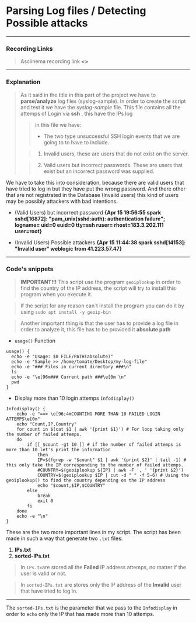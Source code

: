 # Parsing Log files / Detecting Possible attacks
---
### Recording Links 
> Asciinema recording link **<>**
---
### Explanation

> As it said in the title in this part of the project we have to **parse/analyze** log files (syslog-sample).
> In order to create the script and test it we have the *syslog-sample* file.
> This file contains all the attemps of Login via **ssh** , this have the IPs log
>
>> in this file we have:
>> - The two type unsuccessful SSH login events that we are going to to have to include.
>
>>    1. Invalid users, these are users that do not exist on the server.
>
>>    2. Valid users but incorrect passwords. These are users that exist but an incorrect password was supplied.
>

We have to take this into consideration, because there are valid users that have tried to log in but they have put the wrong password. And there other that are not registrated in the Database (Invalid users) this kind of users may be possibly attackers with bad intentions.
* (Valid Users) but incorrect password **{Apr 15 19:56:55 spark sshd[16872]: "pam_unix(sshd:auth): authentication failure"; logname= uid=0 euid=0 tty=ssh ruser= rhost=183.3.202.111 user=root}**

* (Invalid Users) Possible attackers **{Apr 15 11:44:38 spark sshd[14153]: "Invalid user" weblogic from 41.223.57.47}**
---
### Code's snippets

> **IMPORTANT!!!** This script use the program `geoiplookup` in order to find the country of the IP address, the script will try to install this program when you execute it.

> If the script for any reason can´t install the program you can do it by using `sudo apt install -y geoip-bin`

> Another important thing is that the user has to provide a log file in order to analyze it, this file has to be provided it **absolute path**

* `usage()` Function
~~~
usage() {
  echo -e "Usage: $0 FILE/PATH(absolute)"
  echo -e "Sample >> /home/tomate/Desktop/my-log-file"
  echo -e "### Files in current directory ###\n"
  ls
  echo -e "\e[96m### Current path ###\e[0m \n"
  pwd
}
~~~

* Display more than 10 login attemps `Infodisplay()`
~~~
Infodisplay() {
    echo -e "==> \e[96;4mCOUNTING MORE THAN 10 FAILED LOGIN ATTEMPS\e[0m"
    echo "Count,IP,Country"
    for count in $(cat $1 | awk '{print $1}') # For loop taking only the number of failed attemps.
    do
        if [[ $count -gt 10 ]] # if the number of failed attemps is more than 10 let's print the information
            then
            IP=$(fgrep -w "$count" $1 | awk '{print $2}' | tail -1) # this only take the IP corresponding to the number of failed attemps.
            #COUNTRY=$(geoiplookup ${IP} | awk -F ', ' '{print $2}')
            COUNTRY=$(geoiplookup $IP | cut -d " " -f 5-6) # Using the geoiplookup() to find the country depending on the IP address
            echo "$count,$IP,$COUNTRY"
        else
            break
            exit 0
        fi
    done
    echo -e "\n"
}
~~~
These are the two more important lines in my script. The script has been made in such a way that generate two `.txt` files:
1. **IPs.txt**
2. **sorted-IPs.txt**

> In `IPs.tx`are stored all the **Failed** IP address attemps, no matter if the user is valid or not.

> In `sorted-IPs.txt` are stores only the IP address of the **Invalid** user that have tried to log in.
---

The `sorted-IPs.txt` is the parameter that we pass to the `Infodisplay` in order to `echo` only the IP that has made more than 10 attemps.
